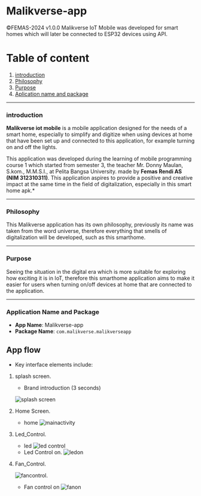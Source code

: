 # Malikverse-app
©FEMAS-2024 v1.0.0  Malikverse IoT Mobile was developed for smart homes which will later be connected to ESP32 devices using API.


# Table of content

 1.  [introduction](https://github.com/angfemas/Malikverse-app/blob/main/README.md#introduction)
 2.  [Philosophy](https://github.com/angfemas/Malikverse-app/blob/main/README.md#philosophy)
 3. [Purpose](https://github.com/angfemas/Malikverse-app/blob/main/README.md#purpose)
 4. [Aplication name and package](https://github.com/angfemas/Malikverse-app/blob/main/README.md#application-name-and-package)
____

### introduction

**Malikverse iot mobile** is a mobile application designed for the needs of a smart home, especially to simplify and digitize when using devices at home that have been set up and connected to this application, for example turning on and off the lights.

This application was developed during the learning of mobile programming course 1 which started from semester 3, the teacher Mr. Donny Maulan, S.kom., M.M.S.I., at Pelita Bangsa University. made by **Femas Rendi AS (NIM 312310311)**.
This application aspires to provide a positive and creative impact at the same time in the field of digitalization, especially in this smart home apk.*
___
### Philosophy

  
This Malikverse application has its own philosophy, previously its name was taken from the word universe, therefore everything that smells of digitalization will be developed, such as this smarthome.


___

### Purpose

  
Seeing the situation in the digital era which is more suitable for exploring how exciting it is in IoT, therefore this smarthome application aims to make it easier for users when turning on/off devices at home that are connected to the application.


___
### Application Name and Package

-   **App Name**: Malikverse-app
-   **Package Name**:  `com.malikverse.malikverseapp`

## App flow
- Key interface elements include:

 1. splash screen.
     - Brand introduction (3 seconds)
     
     ![splash screen](https://github.com/angfemas/malikverse_app_1/blob/main/UI_Concept/splash_screen.png)
     
     

 2. Home Screen.
	 - home
	 ![mainactivity](https://github.com/angfemas/malikverse_app_1/blob/main/UI_Concept/main_activity.png)
	 


 3.  Led_Control.
		- led
	 ![led control](https://github.com/angfemas/malikverse_app_1/blob/main/UI_Concept/led_control.png)
	   - Led Control on.
		   ![ledon](https://github.com/angfemas/malikverse_app_1/blob/main/UI_Concept/led_control_on.png)
 5. Fan_Control.
	 
	 ![fancontrol](https://github.com/angfemas/malikverse_app_1/blob/main/UI_Concept/fan_control.png).
	  - Fan control on
	   ![fanon](https://github.com/angfemas/malikverse_app_1/blob/main/UI_Concept/fan_control_on.png)
